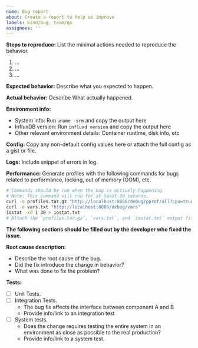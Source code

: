 ```yaml
---
name: Bug report
about: Create a report to help us improve
labels: kind/bug, team/qa
assignees: ''
---
```


<!--

Thank you for reporting a bug in InfluxDB. 

* Please ask usage questions on the Influx Community site.
    * https://community.influxdata.com/
* Please add a :+1: or comment on a similar existing bug report instead of opening a new one.
    * https://github.com/influxdata/influxdb/issues?utf8=%E2%9C%93&q=is%3Aissue+is%3Aopen+is%3Aclosed+sort%3Aupdated-desc+label%3Akind%2Fbug+
* Please check whether the bug can be reproduced with the latest release.
* The fastest way to fix a bug is to open a Pull Request.
    * https://github.com/influxdata/influxdb/pulls

-->

__Steps to reproduce:__
List the minimal actions needed to reproduce the behavior.

1. ...
2. ...
3. ...

__Expected behavior:__
Describe what you expected to happen.

__Actual behavior:__
Describe What actually happened.

__Environment info:__

* System info: Run `uname -srm` and copy the output here
* InfluxDB version: Run `influxd version` and copy the output here
* Other relevant environment details: Container runtime, disk info, etc

__Config:__
Copy any non-default config values here or attach the full config as a gist or file.

<!-- The following sections are only required if relevant. -->

__Logs:__
Include snippet of errors in log.

__Performance:__
Generate profiles with the following commands for bugs related to performance, locking, out of memory (OOM), etc.

```sh
# Commands should be run when the bug is actively happening.
# Note: This command will run for at least 30 seconds.
curl -o profiles.tar.gz "http://localhost:8086/debug/pprof/all?cpu=true"
curl -o vars.txt "http://localhost:8086/debug/vars"
iostat -xd 1 30 > iostat.txt
# Attach the `profiles.tar.gz`, `vars.txt`, and `iostat.txt` output files.
```
__The following sections should be filled out by the developer who fixed the
  issue.__
  
__Root cause description:__
* Describe the root cause of the bug. 
* Did the fix introduce the change in behavior?
* What was done to fix the problem?

__Tests:__
- [ ] Unit Tests. 
- [ ] Integration Tests. 
  * The bug fix affects the interface between component A and B
  * Provide info/link to an integration test 
- [ ] System tests. 
  * Does the change requires testing the entire system in an environment as close as possible to the real production?
  * Provide info/link to a system test.



